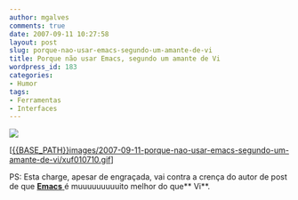 ```yaml
---
author: mgalves
comments: true
date: 2007-09-11 10:27:58
layout: post
slug: porque-nao-usar-emacs-segundo-um-amante-de-vi
title: Porque não usar Emacs, segundo um amante de Vi
wordpress_id: 183
categories:
- Humor
tags:
- Ferramentas
- Interfaces
---
```


![]({{BASE_PATH}}images/2007-09-11-porque-nao-usar-emacs-segundo-um-amante-de-vi/xuf010710.gif)

[[{{BASE_PATH}}images/2007-09-11-porque-nao-usar-emacs-segundo-um-amante-de-vi/xuf010710.gif]({{BASE_PATH}}images/2007-09-11-porque-nao-usar-emacs-segundo-um-amante-de-vi/xuf010710.gif)]

PS: Esta charge, apesar de engraçada, vai contra a crença do autor de post de que [**Emacs** ](http://www.gnu.org/software/emacs/)é muuuuuuuuuito melhor do que** Vi**.
